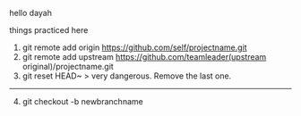 hello dayah

things practiced here
1. git remote add origin https://github.com/self/projectname.git
2. git remote add upstream  https://github.com/teamleader(upstream original)/projectname.git
3. git reset HEAD~ > very dangerous. Remove the last one.
------------
4. git checkout -b newbranchname
